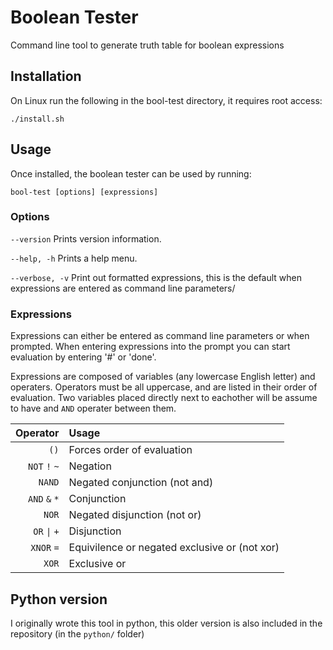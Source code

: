 # Boolean Tester
Command line tool to generate truth table for boolean expressions

## Installation
On Linux run the following in the bool-test directory, it requires root access:

	./install.sh

## Usage
Once installed, the boolean tester can be used by running:

	bool-test [options] [expressions]


### Options
`--version`
Prints version information.

`--help, -h`
Prints a help menu.

`--verbose, -v`
Print out formatted expressions, this is the default when expressions are entered as command line parameters/


### Expressions
Expressions can either be entered as command line parameters or when prompted. When entering expressions into the prompt you can start evaluation by entering '#' or 'done'.

Expressions are composed of variables (any lowercase English letter) and operaters. Operators must be all uppercase, and are listed in their order of evaluation. Two variables placed directly next to eachother will be assume to have and `AND` operater between them.

| Operator  | Usage |
| --------: | :---- |
| `()`      | Forces order of evaluation |
| `NOT` `!` `~` | Negation |
| `NAND`    | Negated conjunction (not and) |
| `AND` `&` `*` | Conjunction |
| `NOR`     | Negated disjunction (not or) |
| `OR` `\|` `+`  | Disjunction |
| `XNOR` `=`  | Equivilence or negated exclusive or (not xor) |
| `XOR`     | Exclusive or |


## Python version
I originally wrote this tool in python, this older version is also included in the repository (in the `python/` folder)
